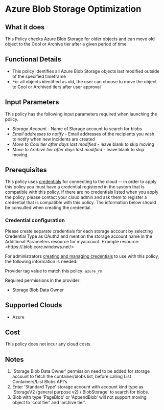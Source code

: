 # Azure Blob Storage Optimization

## What it does

This Policy checks Azure Blob Storage for older objects and can move old object to the Cool or Archive tier after a given period of time.

## Functional Details

- This policy identifies all Azure Blob Storage objects last modified outside of the specified timeframe
- For all objects identified as old, the user can choose to move the object to Cool or Archived tiers after user approval

## Input Parameters

This policy has the following input parameters required when launching the policy.

- *Storage Account* - Name of Storage account to search for blobs
- *Email addresses to notify* - Email addresses of the recipients you wish to notify when new incidents are created
- *Move to Cool tier after days last modified* - leave blank to skip moving
- *Move to Archive tier after days last modified* - leave blank to skip moving

## Prerequisites

This policy uses [credentials](https://docs.rightscale.com/policies/users/guides/credential_management.html) for connecting to the cloud -- in order to apply this policy you must have a credential registered in the system that is compatible with this policy. If there are no credentials listed when you apply the policy, please contact your cloud admin and ask them to register a credential that is compatible with this policy. The information below should be consulted when creating the credential.

### Credential configuration

Please create separate credentials for each storage account by selecting Credential Type as OAuth2 and mention the storage account name in the Additional Parameters resource for myaccount. Example resource:<https://<myaccount>.blob.core.windows.net/>

For administrators [creating and managing credentials](https://docs.rightscale.com/policies/users/guides/credential_management.html) to use with this policy, the following information is needed:

Provider tag value to match this policy: `azure_rm`

Required permissions in the provider:

- Storage Blob Data Owner

## Supported Clouds

- Azure

## Cost

This policy does not incur any cloud costs.

## Notes

1. 'Storage Blob Data Owner' permission need to be added for storage account to fetch the container/blobs list, before calling List Containers/List Blobs API's.
1. Enter 'Standard Type' storage account with account kind type as 'StorageV2 (general purpose v2) / BlobStorage' to search for blobs.
1. Blob with type 'PageBlob' or 'AppendBlob' will not support moving object to 'cool tier' and 'archive tier'.
